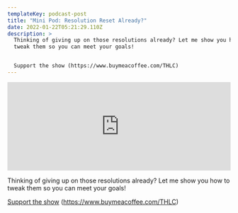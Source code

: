 ```yaml
---
templateKey: podcast-post
title: "Mini Pod: Resolution Reset Already?"
date: 2022-01-22T05:21:29.110Z
description: >
  Thinking of giving up on those resolutions already? Let me show you how to
  tweak them so you can meet your goals!


  Support the show (https://www.buymeacoffee.com/THLC)
---
```

<iframe src="https://www.buzzsprout.com/1903968/9888045-mini-pod-resolution-reset-already?client_source=small_player&iframe=true" loading="lazy" width="100%" height="200" frameborder="0" scrolling="no" title='The Holistic Life Coach , Mini Pod: Resolution Reset Already?'></iframe>

Thinking of giving up on those resolutions already? Let me show you how to tweak them so you can meet your goals!

[Support the show](https://www.buymeacoffee.com/THLC) (https://www.buymeacoffee.com/THLC)